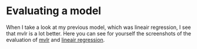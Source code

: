 # Evaluating a model

When I take a look at my previous model, which was lineair regression, I see that mvlr is a lot better. Here you can see for yourself the screenshots of the evaluation of [mvlr](https://github.com/Laurinevdstolpe/minor-data-science/blob/main/predictive%20analytics/2021-01-12%20(5).png) and [lineair regression]().


